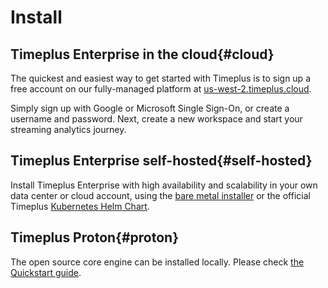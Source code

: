 # Install

## Timeplus Enterprise in the cloud{#cloud}

The quickest and easiest way to get started with Timeplus is to sign up a free account on our fully-managed platform at [us-west-2.timeplus.cloud](https://us-west-2.timeplus.cloud).

Simply sign up with Google or Microsoft Single Sign-On, or create a username and password. Next, create a new workspace and start your streaming analytics journey.

## Timeplus Enterprise self-hosted{#self-hosted}

Install Timeplus Enterprise with high availability and scalability in your own data center or cloud account, using the [bare metal installer](/singlenode_install#bare_metal) or the official Timeplus [Kubernetes Helm Chart](/k8s-helm).

## Timeplus Proton{#proton}

The open source core engine can be installed locally. Please check [the Quickstart guide](proton-howto).
